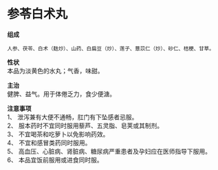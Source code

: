 # 参苓白术丸
**组成**

    人参、茯苓、白术（麸炒）、山药、白扁豆（炒）、莲子、薏苡仁（炒）、砂仁、桔梗、甘草。
**性状**  
本品为淡黄色的水丸；气香，味甜。  

**主治**  
健脾、益气。用于体倦乏力，食少便溏。  

**注意事项**  
1、 泄泻兼有大便不通畅，肛门有下坠感者忌服。  
2、 服本药时不宜同时服用藜芦、五灵脂、皂荚或其制剂。  
3、 不宜喝茶和吃萝卜以免影响药效。  
4、 不宜和感冒类药同时服用。  
5、 高血压、心脏病、肾脏病、糖尿病严重患者及孕妇应在医师指导下服用。  
6、 本品宜饭前服用或进食同时服。